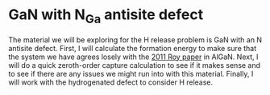 # GaN with $\text{N}_\text{Ga}$ antisite defect

The material we will be exploring for the H release problem is GaN with an N antisite defect. First, I will calculate the formation energy to make sure that the system we have agrees losely with the [2011 Roy paper](https://www.sciencedirect.com/science/article/abs/pii/S0026271410005123) in AlGaN. Next, I will do a quick zeroth-order capture calculation to see if it makes sense and to see if there are any issues we might run into with this material. Finally, I will work with the hydrogenated defect to consider H release.

